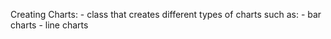 Creating Charts:
	- class that creates different types of charts such as:
		- bar charts
		- line charts
		
